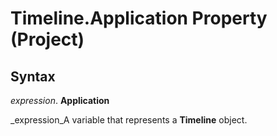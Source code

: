 
# Timeline.Application Property (Project)

## Syntax

 _expression_. **Application**

 _expression_A variable that represents a  **Timeline** object.

